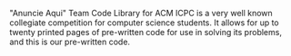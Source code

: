 "Anuncie Aqui" Team Code Library for ACM ICPC is a very well known collegiate competition for computer science students. It allows for up to twenty printed pages of pre-written code for use in solving its problems, and this is our pre-written code.